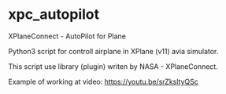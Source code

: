 # xpc_autopilot
XPlaneConnect - AutoPilot for Plane

Python3 script for controll airplane in XPlane (v11) avia simulator.

This script use library (plugin) writen by NASA - XPlaneConnect.

Example of working at video: https://youtu.be/srZksltyQSc
